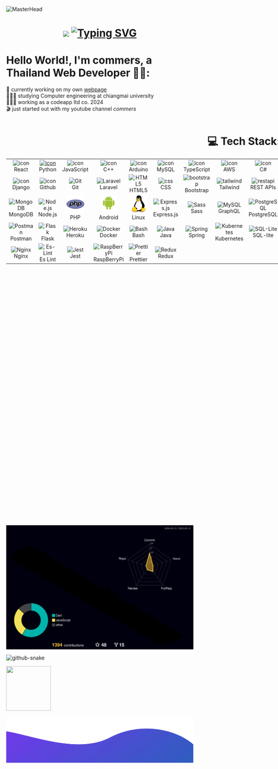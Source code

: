![MasterHead](https://camo.githubusercontent.com/069e3ef2850e722ccaef748bf8cdadafeed9fd4a9ee1436daebd7e820f4402a7/68747470733a2f2f666972656261736573746f726167652e676f6f676c65617069732e636f6d2f76302f622f666c6578692d636f64696e672e61707073706f742e636f6d2f6f2f64656d706769372d35323066386435662d363364342d343435332d383832322d6462633134396165323766382e6769663f616c743d6d6564696126746f6b656e3d39316330633762322d393363332d343032392d623031312d316138373033633537333064)

<!-- ![alt text](./top.svg) -->
<!-- <img src="banner_github.png" alt="GitHub Banner" width="100%" /> -->

<h1 align="center">
  <img src="https://user-images.githubusercontent.com/74038190/216649417-9acc58df-9186-4132-ad43-819a57babb67.gif" width="100">
<a href="https://git.io/typing-svg"><img src="https://readme-typing-svg.herokuapp.com?font=Fira+Code&pause=1000&center=true&width=435&lines=Hi+There!%F0%9F%91%8B;I'm+cryptoclaw" alt="Typing SVG" /></a>
</h1>

# Hello World!, I'm commers, a Thailand Web Developer 👋🏼:

🛜 currently working on my own [webpage](https://www.tobiasmeyhoefer.de)<br>👨🏼‍🎓 studying Computer engineering at chiangmai university<br>👨🏼‍💻 working as a codeapp ltd co. 2024 <br>🎬 just started out with my youtube channel <i>commers</i>

<!-- <img align="right" height="300" wide="300" src="https://i.imgflip.com/65efzo.gif"  /> -->
<div style="display: flex; align-items: flex-start; gap: 12px; flex-wrap: nowrap; width: 100%;">
  <!-- ฝั่งซ้าย: Tech Stack -->
  <div style="flex: 1; text-align: right;">
    <h1>💻 Tech Stack:</h1>
    <!-- <p>
      <img src="https://img.shields.io/badge/typescript-%23007ACC.svg?style=for-the-badge&logo=typescript&logoColor=white">
      <img src="https://img.shields.io/badge/swift-F54A2A?style=for-the-badge&logo=swift&logoColor=white">
      <img src="https://img.shields.io/badge/c%23-%23239120.svg?style=for-the-badge&logo=csharp&logoColor=white">
      <img src="https://img.shields.io/badge/css3-%231572B6.svg?style=for-the-badge&logo=css3&logoColor=white">
      <img src="https://img.shields.io/badge/java-%23ED8B00.svg?style=for-the-badge&logo=openjdk&logoColor=white">
      <img src="https://img.shields.io/badge/html5-%23E34F26.svg?style=for-the-badge&logo=html5&logoColor=white">
      <img src="https://img.shields.io/badge/-GraphQL-E10098?style=for-the-badge&logo=graphql&logoColor=white">
      <img src="https://img.shields.io/badge/PowerShell-%235391FE.svg?style=for-the-badge&logo=powershell&logoColor=white">
      <img src="https://img.shields.io/badge/vercel-%23000000.svg?style=for-the-badge&logo=vercel&logoColor=white">
      <img src="https://img.shields.io/badge/AWS-%23FF9900.svg?style=for-the-badge&logo=amazon-aws&logoColor=white">
      <img src="https://img.shields.io/badge/GoogleCloud-%234285F4.svg?style=for-the-badge&logo=google-cloud&logoColor=white">
      <img src="https://img.shields.io/badge/angular-%23DD0031.svg?style=for-the-badge&logo=angular&logoColor=white">
      <img src="https://img.shields.io/badge/.NET-5C2D91?style=for-the-badge&logo=.net&logoColor=white">
      <img src="https://img.shields.io/badge/express.js-%23404d59.svg?style=for-the-badge&logo=express&logoColor=%2361DAFB">
      <img src="https://img.shields.io/badge/Electron-191970?style=for-the-badge&logo=Electron&logoColor=white">
      <img src="https://img.shields.io/badge/Next-black?style=for-the-badge&logo=next.js&logoColor=white">
      <img src="https://img.shields.io/badge/node.js-6DA55F?style=for-the-badge&logo=node.js&logoColor=white">
      <img src="https://img.shields.io/badge/redux-%23593d88.svg?style=for-the-badge&logo=redux&logoColor=white">
      <img src="https://img.shields.io/badge/react-%2320232a.svg?style=for-the-badge&logo=react&logoColor=%2361DAFB">
      <img src="https://img.shields.io/badge/vite-%23646CFF.svg?style=for-the-badge&logo=vite&logoColor=white">
      <img src="https://img.shields.io/badge/tailwindcss-%2338B2AC.svg?style=for-the-badge&logo=tailwind-css&logoColor=white">
      <img src="https://img.shields.io/badge/SASS-hotpink.svg?style=for-the-badge&logo=SASS&logoColor=white">
      <img src="https://img.shields.io/badge/nginx-%23009639.svg?style=for-the-badge&logo=nginx&logoColor=white">
      <img src="https://img.shields.io/badge/figma-%23F24E1E.svg?style=for-the-badge&logo=figma&logoColor=white">
      <img src="https://img.shields.io/badge/Framer-black?style=for-the-badge&logo=framer&logoColor=blue">
      <img src="https://img.shields.io/badge/Microsoft%20SQL%20Server-CC2927?style=for-the-badge&logo=microsoft%20sql%20server&logoColor=white">
      <img src="https://img.shields.io/badge/MongoDB-%234ea94b.svg?style=for-the-badge&logo=mongodb&logoColor=white">
      <img src="https://img.shields.io/badge/postgres-%23316192.svg?style=for-the-badge&logo=postgresql&logoColor=white">
      <img src="https://img.shields.io/badge/Firebase-039BE5?style=for-the-badge&logo=Firebase&logoColor=white">
      <img src="https://img.shields.io/badge/Adobe%20Audition-9999FF.svg?style=for-the-badge&logo=Adobe%20Audition&logoColor=white">
      <img src="https://img.shields.io/badge/adobe%20photoshop-%2331A8FF.svg?style=for-the-badge&logo=adobe%20photoshop&logoColor=white">
      <img src="https://img.shields.io/badge/Notion-%23000000.svg?style=for-the-badge&logo=notion&logoColor=white">
    -->

  <table align="center" >
  <tr>
    <td align="center" width="96">
        <img src="https://techstack-generator.vercel.app/react-icon.svg" alt="icon" width="65" height="65" />
      <br>React
    </td>
    <td align="center" width="96">
      <a href="#macropower-tech">
        <img src="https://techstack-generator.vercel.app/python-icon.svg" alt="icon" width="65" height="65" />
      </a>
      <br>Python
    </td>
    <td align="center" width="96">
        <img src="https://techstack-generator.vercel.app/js-icon.svg" alt="icon" width="65" height="65" />
      <br>JavaScript
    </td>
    <td align="center" width="96">
        <img src="https://techstack-generator.vercel.app/cpp-icon.svg" alt="icon" width="65" height="65" />
      <br>C++
    </td>
    <td align="center" width="96">
        <img src="https://cdn.worldvectorlogo.com/logos/arduino-1.svg" alt="icon" width="65" height="65" />
      <br>Arduino
    </td>
    <td align="center" width="96">
        <img src="https://techstack-generator.vercel.app/mysql-icon.svg" alt="icon" width="65" height="65" />
      <br>MySQL
    </td>
    <td align="center" width="96">
        <img src="https://techstack-generator.vercel.app/ts-icon.svg" alt="icon" width="65" height="65" />
      <br>TypeScript
    </td>
    <td align="center" width="96">
        <img src="https://techstack-generator.vercel.app/aws-icon.svg" alt="icon" width="65" height="65" />
      <br>AWS
    </td>
    <td align="center" width="96">
        <img src="https://techstack-generator.vercel.app/csharp-icon.svg" alt="icon" width="65" height="65" />
      <br>C#
    </td>
  </tr>
  <tr>
  <td align="center" width="96">
        <img src="https://techstack-generator.vercel.app/django-icon.svg" alt="icon" width="65" height="65" />
      <br>Django
    <td align="center" width="96">
        <img src="https://techstack-generator.vercel.app/github-icon.svg" alt="icon" width="65" height="65" />
      <br>Github
    </td>
    <td align="center" width="96"> 
        <img src="https://user-images.githubusercontent.com/25181517/192108372-f71d70ac-7ae6-4c0d-8395-51d8870c2ef0.png" width="48" height="48" alt="Git" />
      <br>Git
    </td>
    <td align="center"  width="96">
        <img src="https://skillicons.dev/icons?i=laravel" width="48" height="48" alt="Laravel" />
      <br>Laravel
    </td>
    <td align="center"  width="96">
        <img src="https://skillicons.dev/icons?i=html" width="48" height="48" alt="HTML5" />
      <br>HTML5
    </td>
    <td align="center" width="96">
        <img src="https://skillicons.dev/icons?i=css" width="48" height="48" alt="css" />
      <br>CSS
    </td>
    <td align="center"  width="96">
        <img src="https://skillicons.dev/icons?i=bootstrap" width="48" height="48" alt="bootstrap" />
      <br>Bootstrap
    </td>
    <td align="center" width="96">
        <img src="https://skillicons.dev/icons?i=tailwind" width="48" height="48" alt="tailwind" />
      <br>Tailwind
    </td>
    <td align="center" width="96">
        <img src="https://techstack-generator.vercel.app/restapi-icon.svg" width="48" height="48" alt="restapi" />
      <br>REST APIs
    </td>
  </tr>
 <tr>
      <td align="center" width="96">
        <img src="https://skillicons.dev/icons?i=mongodb" width="48" height="48" alt="MongoDB" />
      <br>MongoDB
    </td>
        <td align="center" width="96">
        <img src="https://skillicons.dev/icons?i=nodejs" width="48" height="48" alt="Node.js" />
      <br>Node.js
      </td>
      </td>
    <td align="center" width="96">
        <img src="https://raw.githubusercontent.com/devicons/devicon/master/icons/php/php-original.svg" width="48" height="48" alt="PHP" />
      <br>PHP
    </td>
            <td align="center" width="96">
        <img src="https://raw.githubusercontent.com/devicons/devicon/master/icons/android/android-original-wordmark.svg" width="48" height="48" alt="Android" />
      <br>Android
    </td>
              <td align="center" width="96">
        <img src="https://raw.githubusercontent.com/devicons/devicon/master/icons/linux/linux-original.svg" width="48" height="48" alt="Linux" />
      <br>Linux
    </td>
              <td align="center" width="96">
        <img src="https://img.icons8.com/?size=64&id=2ZOaTclOqD4q&format=png" width="48" height="48" alt="Express.js" />
      <br>Express.js
    </td>
              <td align="center" width="96">
        <img src="https://techstack-generator.vercel.app/sass-icon.svg" width="48" height="48" alt="Sass" />
      <br>Sass
    </td>
              <td align="center" width="96">
        <img src="https://techstack-generator.vercel.app/graphql-icon.svg" width="48" height="48" alt="MySQL" />
      <br>GraphQL
    </td>
    <td align="center" width="96">
        <img src="https://skillicons.dev/icons?i=postgres" width="48" height="48" alt="PostgreSQL" />
      <br>PostgreSQL
    </td>
 </tr>
 <tr>
      <td align="center" width="96">
        <img src="https://www.vectorlogo.zone/logos/getpostman/getpostman-icon.svg" width="48" height="48" alt="Postman" />
      <br>Postman
    </td>
        <td align="center" width="96">
        <img src="https://www.vectorlogo.zone/logos/palletsprojects_flask/palletsprojects_flask-ar21.svg" width="48" height="48" alt="Flask" />
      <br>Flask
      </td>
      </td>
    <td align="center" width="96">
        <img src="https://www.vectorlogo.zone/logos/heroku/heroku-icon.svg" width="48" height="48" alt="Heroku" />
      <br>Heroku
    </td>
            <td align="center" width="96">
        <img src="https://techstack-generator.vercel.app/docker-icon.svg" width="48" height="48" alt="Docker" />
      <br>Docker
    </td>
              <td align="center" width="96">
        <img src="https://d33wubrfki0l68.cloudfront.net/45825999a370278a2d392daafce3e7a95de0fff2/3bada/img/logo/svg/full_colored_light.svg" width="48" height="48" alt="Bash" />
      <br>Bash
    </td>
              <td align="center" width="96">
        <img src="https://techstack-generator.vercel.app/java-icon.svg" width="48" height="48" alt="Java" />
      <br>Java
    </td>
              <td align="center" width="96">
        <img src="https://www.vectorlogo.zone/logos/springio/springio-icon.svg" width="48" height="48" alt="Spring" />
      <br>Spring
    </td>
              <td align="center" width="96">
        <img src="https://techstack-generator.vercel.app/kubernetes-icon.svg" width="48" height="48" alt="Kubernetes" />
      <br>Kubernetes
    </td>
    <td align="center" width="96">
        <img src="https://www.vectorlogo.zone/logos/sqlite/sqlite-icon.svg" width="48" height="48" alt="SQL-Lite" />
      <br>SQL-lite
    </td>
 </tr>
 <tr>
      <td align="center" width="96">
        <img src="https://techstack-generator.vercel.app/nginx-icon.svg" width="48" height="48" alt="Nginx" />
      <br>Nginx
    </td>
        <td align="center" width="96">
        <img src="https://techstack-generator.vercel.app/eslint-icon.svg" width="48" height="48" alt="Es-Lint" />
      <br>Es Lint
      </td>
<!--       </td>
    <td align="center" width="96">
        <img src="https://www.vectorlogo.zone/logos/heroku/heroku-icon.svg" width="48" height="48" alt="Heroku" />
      <br>Heroku
    </td>
            <td align="center" width="96">
        <img src="https://techstack-generator.vercel.app/docker-icon.svg" width="48" height="48" alt="Docker" />
      <br>Docker
    </td>
              <td align="center" width="96">
        <img src="https://d33wubrfki0l68.cloudfront.net/45825999a370278a2d392daafce3e7a95de0fff2/3bada/img/logo/svg/full_colored_light.svg" width="48" height="48" alt="Bash" />
      <br>Bash
    </td> -->
              <td align="center" width="96">
        <img src="https://techstack-generator.vercel.app/jest-icon.svg" width="48" height="48" alt="Jest" />
      <br>Jest
    </td>
              <td align="center" width="96">
        <img src="https://techstack-generator.vercel.app/raspberrypi-icon.svg" width="48" height="48" alt="RaspBerryPi" />
      <br>RaspBerryPi
    </td>
              <td align="center" width="96">
        <img src="https://techstack-generator.vercel.app/prettier-icon.svg" width="48" height="48" alt="Prettier" />
      <br>Prettier
    </td>
    <td align="center" width="96">
        <img src="https://techstack-generator.vercel.app/redux-icon.svg" width="48" height="48" alt="Redux" />
      <br>Redux
    </td>
 </tr>
    
</table>
    </p>
  </div>

<h1 align="center" style="
  display: inline-block;
  width: calc(32px * 24);
  height: 32px;
  background-image: url('https://fonts.gstatic.com/s/e/notoemoji/latest/1f495/512.gif');
  background-repeat: repeat-x;
">
</h1>

<img align="right" alt="GIF" src="https://github.com/Aquarius-blake/Images/blob/main/Profile/gifs/programmer.gif" width="240" />
  
<h2>:notes: Now playing <!-- <a href="https://www.last.fm/user/carol-helo"><img alt="last song I've listened to" src="https://badges.lastfm.workers.dev/last-played?user=carol-helo&color=7E3ACE&logoColor=7E3ACE&label=Last+song+I've+listened+to"></a></h2>-->
</br>
<a href="https://open.spotify.com/user/31lnn6iv3gugv4kpc2mjusnwv7cq"><img src="https://spotify-now-playing-carol42.vercel.app/api/spotify" alt="Now playing on Spotify" ></a>

<details>
    <summary>Recently played</summary>
    <a href="https://open.spotify.com/user/31lnn6iv3gugv4kpc2mjusnwv7cq"><img src="https://spotify-recently-played-readme.vercel.app/api?user=31lnn6iv3gugv4kpc2mjusnwv7cq&unique=true&count=10" alt="Spotify recently played"></a>
</details>

 

<h1 align="center">
  <!-- คัดลอกบรรทัดนี้หลาย ๆ รอบ -->
  <img src="https://fonts.gstatic.com/s/e/notoemoji/latest/1f495/512.gif" alt="💕" width="32" height="32">
  <img src="https://fonts.gstatic.com/s/e/notoemoji/latest/1f495/512.gif" alt="💕" width="32" height="32">
  <img src="https://fonts.gstatic.com/s/e/notoemoji/latest/1f495/512.gif" alt="💕" width="32" height="32">
  <img src="https://fonts.gstatic.com/s/e/notoemoji/latest/1f495/512.gif" alt="💕" width="32" height="32">
  <img src="https://fonts.gstatic.com/s/e/notoemoji/latest/1f495/512.gif" alt="💕" width="32" height="32">
  <img src="https://fonts.gstatic.com/s/e/notoemoji/latest/1f495/512.gif" alt="💕" width="32" height="32">
  <img src="https://fonts.gstatic.com/s/e/notoemoji/latest/1f495/512.gif" alt="💕" width="32" height="32">
  <img src="https://fonts.gstatic.com/s/e/notoemoji/latest/1f495/512.gif" alt="💕" width="32" height="32">
  <img src="https://fonts.gstatic.com/s/e/notoemoji/latest/1f495/512.gif" alt="💕" width="32" height="32">
  <img src="https://fonts.gstatic.com/s/e/notoemoji/latest/1f495/512.gif" alt="💕" width="32" height="32">
  <img src="https://fonts.gstatic.com/s/e/notoemoji/latest/1f495/512.gif" alt="💕" width="32" height="32">
  <img src="https://fonts.gstatic.com/s/e/notoemoji/latest/1f495/512.gif" alt="💕" width="32" height="32">
  <img src="https://fonts.gstatic.com/s/e/notoemoji/latest/1f495/512.gif" alt="💕" width="32" height="32">
  <img src="https://fonts.gstatic.com/s/e/notoemoji/latest/1f495/512.gif" alt="💕" width="32" height="32">
  <img src="https://fonts.gstatic.com/s/e/notoemoji/latest/1f495/512.gif" alt="💕" width="32" height="32">
  <img src="https://fonts.gstatic.com/s/e/notoemoji/latest/1f495/512.gif" alt="💕" width="32" height="32">
  <img src="https://fonts.gstatic.com/s/e/notoemoji/latest/1f495/512.gif" alt="💕" width="32" height="32">
  <img src="https://fonts.gstatic.com/s/e/notoemoji/latest/1f495/512.gif" alt="💕" width="32" height="32">
  <img src="https://fonts.gstatic.com/s/e/notoemoji/latest/1f495/512.gif" alt="💕" width="32" height="32">
  <img src="https://fonts.gstatic.com/s/e/notoemoji/latest/1f495/512.gif" alt="💕" width="32" height="32">
  <!-- ซ้ำไปเรื่อย ๆ -->
</h1>

  <!-- ฝั่งขวา: รูปภาพ -->
  <div style="flex-shrink: 0;" align="center">
    <img height="150" src="https://media1.giphy.com/media/v1.Y2lkPTc5MGI3NjExcjMxYnlwejAyY3d1ejM2NnhobXBhc2FjaWs5a3VlYzZ1ajd1bTJvbCZlcD12MV9pbnRlcm5hbF9naWZfYnlfaWQmY3Q9Zw/tgFEc3UjgE14TJa7TC/giphy.gif" alt="Tech Image">
    <img height="150" src="https://media.giphy.com/media/aZy20NTYLaS9upf9O2/giphy.gif?cid=ecf05e47p5k9ioailunr5olv8a52xfc6tz1ols4fme4yrd6u&ep=v1_gifs_related&rid=giphy.gif&ct=g" alt="Tech Image">
    <img height="150" src="https://media.giphy.com/media/Rk6IMQKg4NCNjxggGd/giphy.gif?cid=ecf05e47p5k9ioailunr5olv8a52xfc6tz1ols4fme4yrd6u&ep=v1_gifs_related&rid=giphy.gif&ct=g" alt="Tech Image">
    <img height="150" src="https://media.giphy.com/media/3o6wrmwHYVAz7Q4wTK/giphy.gif?cid=ecf05e47aozy3c4qo307gthdz17cwbrldv3khhlwfehj4bsi&ep=v1_gifs_related&rid=giphy.gif&ct=g" alt="Tech Image">
  </div>

<h1 align="center">
  <picture>
  <source srcset="https://fonts.gstatic.com/s/e/notoemoji/latest/1f47e/512.webp" type="image/webp">
  <img src="https://fonts.gstatic.com/s/e/notoemoji/latest/1f47e/512.gif" alt="👾" width="32" height="32">
</picture>
  <picture>
  <source srcset="https://fonts.gstatic.com/s/e/notoemoji/latest/1f47e/512.webp" type="image/webp">
  <img src="https://fonts.gstatic.com/s/e/notoemoji/latest/1f47e/512.gif" alt="👾" width="32" height="32">
</picture>
  <picture>
  <source srcset="https://fonts.gstatic.com/s/e/notoemoji/latest/1f47e/512.webp" type="image/webp">
  <img src="https://fonts.gstatic.com/s/e/notoemoji/latest/1f47e/512.gif" alt="👾" width="32" height="32">
</picture>
  <picture>
  <source srcset="https://fonts.gstatic.com/s/e/notoemoji/latest/1f47e/512.webp" type="image/webp">
  <img src="https://fonts.gstatic.com/s/e/notoemoji/latest/1f47e/512.gif" alt="👾" width="32" height="32">
</picture>
  <picture>
  <source srcset="https://fonts.gstatic.com/s/e/notoemoji/latest/1f47e/512.webp" type="image/webp">
  <img src="https://fonts.gstatic.com/s/e/notoemoji/latest/1f47e/512.gif" alt="👾" width="32" height="32">
</picture>
<picture>
  <source srcset="https://fonts.gstatic.com/s/e/notoemoji/latest/1f47e/512.webp" type="image/webp">
  <img src="https://fonts.gstatic.com/s/e/notoemoji/latest/1f47e/512.gif" alt="👾" width="32" height="32">
</picture>
<picture>
  <source srcset="https://fonts.gstatic.com/s/e/notoemoji/latest/1f47e/512.webp" type="image/webp">
  <img src="https://fonts.gstatic.com/s/e/notoemoji/latest/1f47e/512.gif" alt="👾" width="32" height="32">
</picture>
<picture>
  <source srcset="https://fonts.gstatic.com/s/e/notoemoji/latest/1f47e/512.webp" type="image/webp">
  <img src="https://fonts.gstatic.com/s/e/notoemoji/latest/1f47e/512.gif" alt="👾" width="32" height="32">
</picture>
<picture>
  <source srcset="https://fonts.gstatic.com/s/e/notoemoji/latest/1f47e/512.webp" type="image/webp">
  <img src="https://fonts.gstatic.com/s/e/notoemoji/latest/1f47e/512.gif" alt="👾" width="32" height="32">
</picture>
<picture>
  <source srcset="https://fonts.gstatic.com/s/e/notoemoji/latest/1f47e/512.webp" type="image/webp">
  <img src="https://fonts.gstatic.com/s/e/notoemoji/latest/1f47e/512.gif" alt="👾" width="32" height="32">
</picture>
<picture>
  <source srcset="https://fonts.gstatic.com/s/e/notoemoji/latest/1f47e/512.webp" type="image/webp">
  <img src="https://fonts.gstatic.com/s/e/notoemoji/latest/1f47e/512.gif" alt="👾" width="32" height="32">
</picture>
  <picture>
  <source srcset="https://fonts.gstatic.com/s/e/notoemoji/latest/1f47e/512.webp" type="image/webp">
  <img src="https://fonts.gstatic.com/s/e/notoemoji/latest/1f47e/512.gif" alt="👾" width="32" height="32">
</picture>
  <picture>
  <source srcset="https://fonts.gstatic.com/s/e/notoemoji/latest/1f47e/512.webp" type="image/webp">
  <img src="https://fonts.gstatic.com/s/e/notoemoji/latest/1f47e/512.gif" alt="👾" width="32" height="32">
</picture>
  <picture>
  <source srcset="https://fonts.gstatic.com/s/e/notoemoji/latest/1f47e/512.webp" type="image/webp">
  <img src="https://fonts.gstatic.com/s/e/notoemoji/latest/1f47e/512.gif" alt="👾" width="32" height="32">
</picture>
  <picture>
  <source srcset="https://fonts.gstatic.com/s/e/notoemoji/latest/1f47e/512.webp" type="image/webp">
  <img src="https://fonts.gstatic.com/s/e/notoemoji/latest/1f47e/512.gif" alt="👾" width="32" height="32">
</picture>
<picture>
  <source srcset="https://fonts.gstatic.com/s/e/notoemoji/latest/1f47e/512.webp" type="image/webp">
  <img src="https://fonts.gstatic.com/s/e/notoemoji/latest/1f47e/512.gif" alt="👾" width="32" height="32">
</picture>
<picture>
  <source srcset="https://fonts.gstatic.com/s/e/notoemoji/latest/1f47e/512.webp" type="image/webp">
  <img src="https://fonts.gstatic.com/s/e/notoemoji/latest/1f47e/512.gif" alt="👾" width="32" height="32">
</picture>
<picture>
  <source srcset="https://fonts.gstatic.com/s/e/notoemoji/latest/1f47e/512.webp" type="image/webp">
  <img src="https://fonts.gstatic.com/s/e/notoemoji/latest/1f47e/512.gif" alt="👾" width="32" height="32">
</picture>
<picture>
  <source srcset="https://fonts.gstatic.com/s/e/notoemoji/latest/1f47e/512.webp" type="image/webp">
  <img src="https://fonts.gstatic.com/s/e/notoemoji/latest/1f47e/512.gif" alt="👾" width="32" height="32">
</picture>
<picture>
  <source srcset="https://fonts.gstatic.com/s/e/notoemoji/latest/1f47e/512.webp" type="image/webp">
  <img src="https://fonts.gstatic.com/s/e/notoemoji/latest/1f47e/512.gif" alt="👾" width="32" height="32">
</picture>
  
</h1>

</div>

<p><img align="center" src="https://github.com/Aquarius-blake/Aquarius-blake/blob/main/profile-3d-contrib/profile-night-rainbow.svg" alt="Aquarius Blake" ></p>

<picture>
  <source media="(prefers-color-scheme: dark)" srcset="https://raw.githubusercontent.com/tobiasmeyhoefer/tobiasmeyhoefer/output/github-snake-dark.svg" />
  <source media="(prefers-color-scheme: light)" srcset="https://raw.githubusercontent.com/tobiasmeyhoefer/tobiasmeyhoefer/output/github-snake.svg" />
  <img alt="github-snake" src="https://raw.githubusercontent.com/tobiasmeyhoefer/tobiasmeyhoefer/output/github-snake.svg" />
</picture>

<a href="https://paypal.me/commers158?country.x=TH&locale.x=en_GB" target="_blank"><img loading="lazy" src="https://upload.wikimedia.org/wikipedia/commons/b/b5/PayPal.svg" width="120" height="120"></a>


![alt text](./bottom.svg)

<!--
```
███████████████████████████████████████████  ██╗  ██╗███████╗██╗     ██╗      ██████╗
███████████████████████████████████████████  ██║  ██║██╔════╝██║     ██║     ██╔═══██╗
██████████████████`.        ╙██████████████  ███████║█████╗  ██║     ██║     ██║   ██║
███████████████▀  ¿▓▓▓▓▓▓▓▓▄/ "████████████  ██╔══██║██╔══╝  ██║     ██║     ██║   ██║
█████████████▀.  ▓▓▓▓▓▓▓▓▓▓▓▓   ▐██████████  ██║  ██║███████╗███████╗███████╗╚██████╔╝▄█╗
█████████████ `  ▓▓▓▓▓▓▓▓▓▓▓▓  ` ██████████  ╚═╝  ╚═╝╚══════╝╚══════╝╚══════╝ ╚═════╝ ╚═╝
█████████████ `  ▓▓▓▓▓▓▓▓▓▓▓▓   ▄██████████
██████████████▌  ▀▀▓▓▓▓▓▓▓▌╓╖. ████████████  ███╗   ██╗██╗ ██████╗███████╗  ████████╗ ██████╗
████████████████▄ ╩╦╙▀▀▀▀▀ ╣`,█████████████  ████╗  ██║██║██╔════╝██╔════╝  ╚══██╔══╝██╔═══██╗
█████████▀▀▀▀█████▄▄ .... ,▄███████▀███████  ██╔██╗ ██║██║██║     █████╗       ██║   ██║   ██║
███████▀  ╪╢%╦══~╓,└ ╚▒▒▒ ╙▀|,╓╓═╤H   ▀████  ██║╚██╗██║██║██║     ██╔══╝       ██║   ██║   ██║
██████   ║▒▒▒▒▒▒▒▒▒▒╢╦ ╘ -╣▒▒▒▒▒▒▒▒▒╢╕   ▀█  ██║ ╚████║██║╚██████╗███████╗     ██║   ╚██████╔╝
██████▄          ═╕╕╕╕╕═╕═══════       ▄▄▄▄  ╚═╝  ╚═══╝╚═╝ ╚═════╝╚══════╝     ╚═╝    ╚═════╝
█████▌         ╕   ╩▒▒▒▒▒▒▒▒▒Ñ          ███
███████`╔▒▒╣ █ ▒▒m   ╚▒╢▒▒▒╩ -╣▒ ▌ ▒▒▒ ████  ███╗   ███╗███████╗███████╗████████╗  ██╗   ██╗ ██████╗ ██╗   ██╗
██████╜ ▒▒▒ ▄█ Ñ   -   S.  ═▒▒▒▒ █ ║▒▒╕└███  ████╗ ████║██╔════╝██╔════╝╚══██╔══╝  ╚██╗ ██╔╝██╔═══██╗██║   ██║
╤╣"╣╩═     ╒██   ═╣▒▒ `Ñ╛        █▌ ▒▒▒ ███  ██╔████╔██║█████╗  █████╗     ██║      ╚████╔╝ ██║   ██║██║   ██║
╤╣▒╣╩═",▄▄████  ▒▒╣"     ''''''' ▀▀     `██  ██║╚██╔╝██║██╔══╝  ██╔══╝     ██║       ╚██╔╝  ██║   ██║██║   ██║
█████████████         ---------    L'▒▒▒ ██  ██║ ╚═╝ ██║███████╗███████╗   ██║        ██║   ╚██████╔╝╚██████╔╝
▀▀▀▀▀▀▀▀▀▀▀▀▀      '╧╧╧╧╧╧╧╧╧`     ╚ ╧╧╧- ▀  ╚═╝     ╚═╝╚══════╝╚══════╝   ╚═╝        ╚═╝    ╚═════╝  ╚═════╝
```
-->
